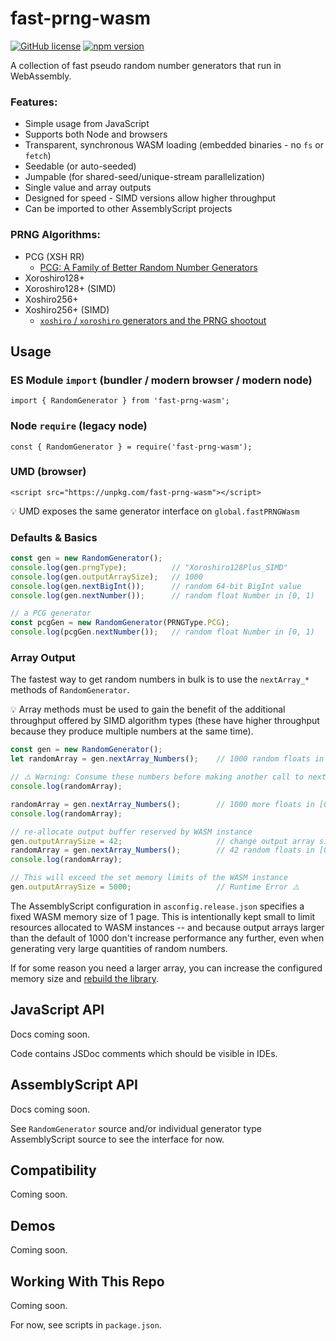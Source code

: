 # fast-prng-wasm
[![GitHub license](https://img.shields.io/badge/license-MIT-blue.svg)](https://github.com/themattspiral/fast-prng-wasm/blob/main/LICENSE.md) [![npm version](https://img.shields.io/npm/v/fast-prng-wasm.svg?style=flat)](https://www.npmjs.com/package/fast-prng-wasm)

A collection of fast pseudo random number generators that run in WebAssembly.

### Features:
- Simple usage from JavaScript
- Supports both Node and browsers
- Transparent, synchronous WASM loading (embedded binaries - no `fs` or `fetch`)
- Seedable (or auto-seeded)
- Jumpable (for shared-seed/unique-stream parallelization)
- Single value and array outputs
- Designed for speed - SIMD versions allow higher throughput
- Can be imported to other AssemblyScript projects

### PRNG Algorithms:
- PCG (XSH RR)
  - [PCG: A Family of Better Random Number Generators](https://www.pcg-random.org)
- Xoroshiro128+
- Xoroshiro128+ (SIMD)
- Xoshiro256+
- Xoshiro256+ (SIMD)
  - [`xoshiro` / `xoroshiro` generators and the PRNG shootout](https://prng.di.unimi.it/)


## Usage

### ES Module `import` (bundler / modern browser / modern node)
`import { RandomGenerator } from 'fast-prng-wasm';`

### Node `require` (legacy node)
`const { RandomGenerator } = require('fast-prng-wasm');`

### UMD (browser)
`<script src="https://unpkg.com/fast-prng-wasm"></script>`

💡 UMD exposes the same generator interface on `global.fastPRNGWasm`

### Defaults & Basics
``` js
const gen = new RandomGenerator();
console.log(gen.prngType);          // "Xoroshiro128Plus_SIMD"
console.log(gen.outputArraySize);   // 1000
console.log(gen.nextBigInt());      // random 64-bit BigInt value
console.log(gen.nextNumber());      // random float Number in [0, 1)

// a PCG generator
const pcgGen = new RandomGenerator(PRNGType.PCG);
console.log(pcgGen.nextNumber());   // random float Number in [0, 1)
```

### Array Output

The fastest way to get random numbers in bulk is to use the `nextArray_*` methods of `RandomGenerator`.

💡 Array methods must be used to gain the benefit of the additional throughput offered by SIMD algorithm types (these have higher throughput because they produce multiple numbers at the same time).

``` js
const gen = new RandomGenerator();
let randomArray = gen.nextArray_Numbers();    // 1000 random floats in [0, 1)

// ⚠️ Warning: Consume these numbers before making another call to nextArray_*
console.log(randomArray);

randomArray = gen.nextArray_Numbers();        // 1000 more floats in [0, 1)
console.log(randomArray);

// re-allocate output buffer reserved by WASM instance
gen.outputArraySize = 42;                     // change output array size
randomArray = gen.nextArray_Numbers();        // 42 random floats in [0, 1)
console.log(randomArray);

// This will exceed the set memory limits of the WASM instance
gen.outputArraySize = 5000;                   // Runtime Error ⚠️
```

The AssemblyScript configuration in `asconfig.release.json` specifies a fixed WASM memory size of 1 page. This is intentionally kept small to limit resources allocated to WASM instances -- and because output arrays larger than the default of 1000 don't increase performance any further, even when generating very large quantities of random numbers.

If for some reason you need a larger array, you can increase the configured memory size and [rebuild the library](#working-with-this-repo).


## JavaScript API
Docs coming soon.

Code contains JSDoc comments which should be visible in IDEs.


## AssemblyScript API
Docs coming soon.

See `RandomGenerator` source and/or individual generator type AssemblyScript source to see the interface for now.


## Compatibility
Coming soon.


## Demos
Coming soon.


## Working With This Repo
Coming soon.

For now, see scripts in `package.json`.

